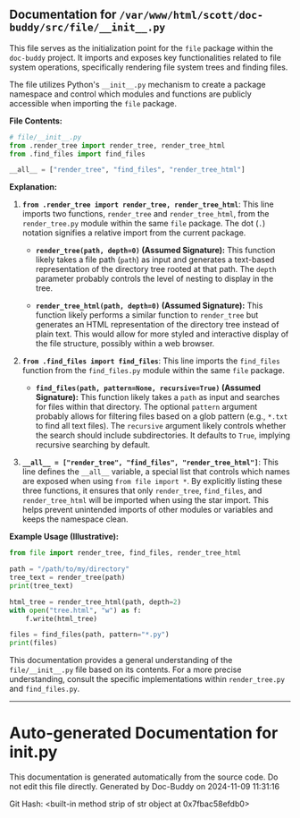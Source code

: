 ## Documentation for `/var/www/html/scott/doc-buddy/src/file/__init__.py`

This file serves as the initialization point for the `file` package within the `doc-buddy` project.  It imports and exposes key functionalities related to file system operations, specifically rendering file system trees and finding files.

The file utilizes Python's `__init__.py` mechanism to create a package namespace and control which modules and functions are publicly accessible when importing the `file` package.

**File Contents:**

```python
# file/__init__.py
from .render_tree import render_tree, render_tree_html
from .find_files import find_files

__all__ = ["render_tree", "find_files", "render_tree_html"]
```

**Explanation:**

1. **`from .render_tree import render_tree, render_tree_html`**: This line imports two functions, `render_tree` and `render_tree_html`, from the `render_tree.py` module within the same `file` package. The dot (`.`) notation signifies a relative import from the current package.

    * **`render_tree(path, depth=0)` (Assumed Signature):**  This function likely takes a file path (`path`) as input and generates a text-based representation of the directory tree rooted at that path. The `depth` parameter probably controls the level of nesting to display in the tree.

    * **`render_tree_html(path, depth=0)` (Assumed Signature):** This function likely performs a similar function to `render_tree` but generates an HTML representation of the directory tree instead of plain text. This would allow for more styled and interactive display of the file structure, possibly within a web browser.

2. **`from .find_files import find_files`**: This line imports the `find_files` function from the `find_files.py` module within the same `file` package.

    * **`find_files(path, pattern=None, recursive=True)` (Assumed Signature):** This function likely takes a `path` as input and searches for files within that directory. The optional `pattern` argument probably allows for filtering files based on a glob pattern (e.g., `*.txt` to find all text files). The `recursive` argument likely controls whether the search should include subdirectories.  It defaults to `True`, implying recursive searching by default.

3. **`__all__ = ["render_tree", "find_files", "render_tree_html"]`**: This line defines the `__all__` variable, a special list that controls which names are exposed when using `from file import *`.  By explicitly listing these three functions, it ensures that only `render_tree`, `find_files`, and `render_tree_html` will be imported when using the star import. This helps prevent unintended imports of other modules or variables and keeps the namespace clean.


**Example Usage (Illustrative):**

```python
from file import render_tree, find_files, render_tree_html

path = "/path/to/my/directory"
tree_text = render_tree(path)
print(tree_text)

html_tree = render_tree_html(path, depth=2)
with open("tree.html", "w") as f:
    f.write(html_tree)

files = find_files(path, pattern="*.py")
print(files)
```


This documentation provides a general understanding of the `file/__init__.py` file based on its contents.  For a more precise understanding, consult the specific implementations within `render_tree.py` and `find_files.py`.


---
# Auto-generated Documentation for __init__.py
This documentation is generated automatically from the source code. Do not edit this file directly.
Generated by Doc-Buddy on 2024-11-09 11:31:16

Git Hash: <built-in method strip of str object at 0x7fbac58efdb0>
